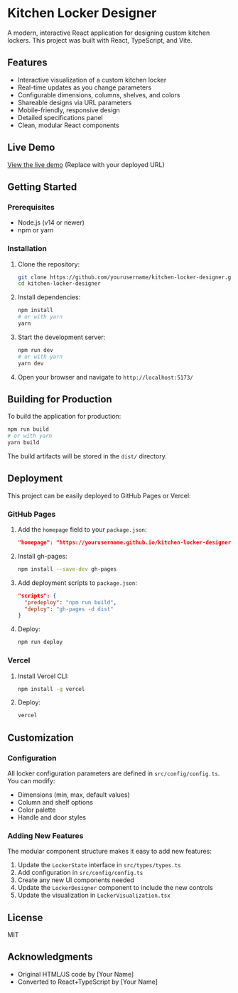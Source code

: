 # Kitchen Locker Designer

A modern, interactive React application for designing custom kitchen lockers. This project was built with React, TypeScript, and Vite.

## Features

- Interactive visualization of a custom kitchen locker
- Real-time updates as you change parameters
- Configurable dimensions, columns, shelves, and colors
- Shareable designs via URL parameters
- Mobile-friendly, responsive design
- Detailed specifications panel
- Clean, modular React components

## Live Demo

[View the live demo](#) (Replace with your deployed URL)

## Getting Started

### Prerequisites

- Node.js (v14 or newer)
- npm or yarn

### Installation

1. Clone the repository:

   ```bash
   git clone https://github.com/yourusername/kitchen-locker-designer.git
   cd kitchen-locker-designer
   ```

2. Install dependencies:

   ```bash
   npm install
   # or with yarn
   yarn
   ```

3. Start the development server:

   ```bash
   npm run dev
   # or with yarn
   yarn dev
   ```

4. Open your browser and navigate to `http://localhost:5173/`

## Building for Production

To build the application for production:

```bash
npm run build
# or with yarn
yarn build
```

The build artifacts will be stored in the `dist/` directory.

## Deployment

This project can be easily deployed to GitHub Pages or Vercel:

### GitHub Pages

1. Add the `homepage` field to your `package.json`:

   ```json
   "homepage": "https://yourusername.github.io/kitchen-locker-designer"
   ```

2. Install gh-pages:

   ```bash
   npm install --save-dev gh-pages
   ```

3. Add deployment scripts to `package.json`:

   ```json
   "scripts": {
     "predeploy": "npm run build",
     "deploy": "gh-pages -d dist"
   }
   ```

4. Deploy:
   ```bash
   npm run deploy
   ```

### Vercel

1. Install Vercel CLI:

   ```bash
   npm install -g vercel
   ```

2. Deploy:
   ```bash
   vercel
   ```

## Customization

### Configuration

All locker configuration parameters are defined in `src/config/config.ts`. You can modify:

- Dimensions (min, max, default values)
- Column and shelf options
- Color palette
- Handle and door styles

### Adding New Features

The modular component structure makes it easy to add new features:

1. Update the `LockerState` interface in `src/types/types.ts`
2. Add configuration in `src/config/config.ts`
3. Create any new UI components needed
4. Update the `LockerDesigner` component to include the new controls
5. Update the visualization in `LockerVisualization.tsx`

## License

MIT

## Acknowledgments

- Original HTML/JS code by [Your Name]
- Converted to React+TypeScript by [Your Name]

